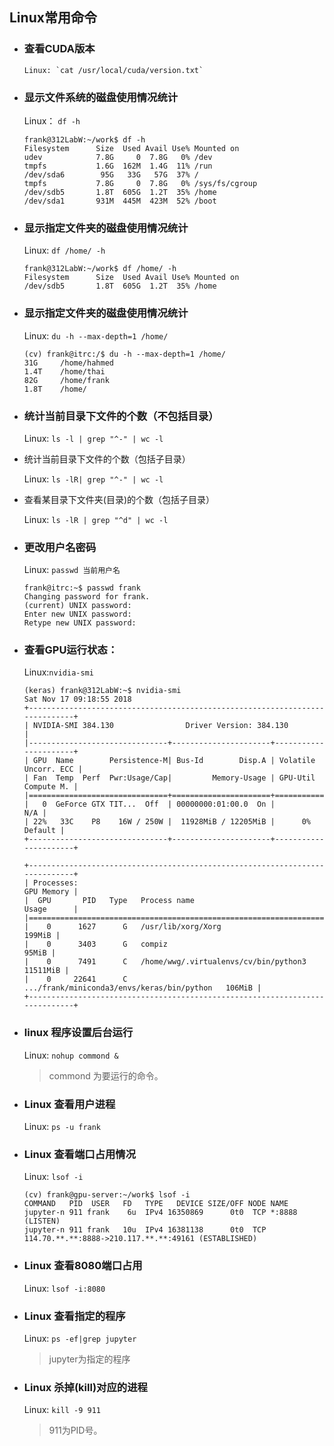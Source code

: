 ## Linux常用命令

- ### 查看CUDA版本

    ```Linux
    Linux: `cat /usr/local/cuda/version.txt`  
    ```

- ### 显示文件系统的磁盘使用情况统计
    Linux： `df -h`

    ```Linux
    frank@312LabW:~/work$ df -h  
    Filesystem      Size  Used Avail Use% Mounted on  
    udev            7.8G     0  7.8G   0% /dev  
    tmpfs           1.6G  162M  1.4G  11% /run  
    /dev/sda6        95G   33G   57G  37% /  
    tmpfs           7.8G     0  7.8G   0% /sys/fs/cgroup    
    /dev/sdb5       1.8T  605G  1.2T  35% /home  
    /dev/sda1       931M  445M  423M  52% /boot  
    ```

- ### 显示指定文件夹的磁盘使用情况统计
    Linux: `df /home/ -h`

    ```Linux
    frank@312LabW:~/work$ df /home/ -h  
    Filesystem      Size  Used Avail Use% Mounted on  
    /dev/sdb5       1.8T  605G  1.2T  35% /home  
    ```

- ### 显示指定文件夹的磁盘使用情况统计
    Linux: `du -h --max-depth=1 /home/` 

    ```linux
    (cv) frank@itrc:/$ du -h --max-depth=1 /home/
    31G     /home/hahmed
    1.4T    /home/thai
    82G     /home/frank
    1.8T    /home/
    ```

- ### 统计当前目录下文件的个数（不包括目录）

    Linux: `ls -l | grep "^-" | wc -l`


- 统计当前目录下文件的个数（包括子目录）

    Linux:  `ls -lR| grep "^-" | wc -l`


- 查看某目录下文件夹(目录)的个数（包括子目录）

    Linux: `ls -lR | grep "^d" | wc -l`


- ### 更改用户名密码
    Linux: `passwd 当前用户名`

    ```Linux
    frank@itrc:~$ passwd frank  
    Changing password for frank.  
    (current) UNIX password:  
    Enter new UNIX password:  
    Retype new UNIX password:
    ```

- ### 查看GPU运行状态：
    Linux:`nvidia-smi`

    ```Linux
    (keras) frank@312LabW:~$ nvidia-smi
    Sat Nov 17 09:18:55 2018
    +-----------------------------------------------------------------------------+
    | NVIDIA-SMI 384.130                Driver Version: 384.130                   |
    |-------------------------------+----------------------+----------------------+
    | GPU  Name        Persistence-M| Bus-Id        Disp.A | Volatile Uncorr. ECC |
    | Fan  Temp  Perf  Pwr:Usage/Cap|         Memory-Usage | GPU-Util  Compute M. |
    |===============================+======================+======================|
    |   0  GeForce GTX TIT...  Off  | 00000000:01:00.0  On |                  N/A |
    | 22%   33C    P8    16W / 250W |  11928MiB / 12205MiB |      0%      Default |
    +-------------------------------+----------------------+----------------------+

    +-----------------------------------------------------------------------------+
    | Processes:                                                       GPU Memory |
    |  GPU       PID   Type   Process name                             Usage      |
    |=============================================================================|
    |    0      1627      G   /usr/lib/xorg/Xorg                           199MiB |
    |    0      3403      G   compiz                                        95MiB |
    |    0      7491      C   /home/wwg/.virtualenvs/cv/bin/python3      11511MiB |
    |    0     22641      C   .../frank/miniconda3/envs/keras/bin/python   106MiB |
    +-----------------------------------------------------------------------------+
    ```

- ### linux 程序设置后台运行
    Linux: `nohup commond &`
    > commond 为要运行的命令。

- ### Linux 查看用户进程
    Linux: `ps -u frank`

- ### Linux 查看端口占用情况
    Linux: `lsof -i`

    ```linux
    (cv) frank@gpu-server:~/work$ lsof -i
    COMMAND   PID  USER   FD   TYPE   DEVICE SIZE/OFF NODE NAME
    jupyter-n 911 frank    6u  IPv4 16350869      0t0  TCP *:8888 (LISTEN)
    jupyter-n 911 frank   10u  IPv4 16381138      0t0  TCP 114.70.**.**:8888->210.117.**.**:49161 (ESTABLISHED)
    ```

- ### Linux 查看8080端口占用
    Linux: `lsof -i:8080` 

- ### Linux 查看指定的程序
    Linux: `ps -ef|grep jupyter `   
    > jupyter为指定的程序

- ### Linux 杀掉(kill)对应的进程
    Linux: `kill -9 911`    
    > 911为PID号。
